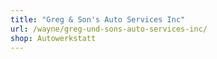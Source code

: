 ```yaml
---
title: "Greg & Son's Auto Services Inc"
url: /wayne/greg-und-sons-auto-services-inc/
shop: Autowerkstatt
---
```

